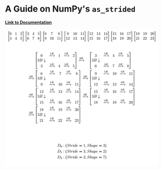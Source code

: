 # A Guide on NumPy's ``as_strided``

**[Link to Documentation](journal.pdf)**

![thumbnail](https://raw.githubusercontent.com/Eve-ning/numpy_as_strided_guide/main/thumb.PNG?token=AGKFMMEBQ5BCC7SVBHZC262764JAI)
